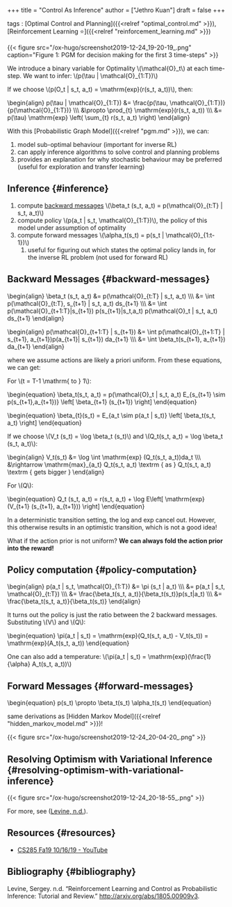 +++
title = "Control As Inference"
author = ["Jethro Kuan"]
draft = false
+++

tags
: [Optimal Control and Planning]({{<relref "optimal_control.md" >}}), [Reinforcement Learning ⭐]({{<relref "reinforcement_learning.md" >}})

{{< figure src="/ox-hugo/screenshot2019-12-24_19-20-19_.png" caption="Figure 1: PGM for decision making for the first 3 time-steps" >}}

We introduce a binary variable for Optimality \\(\mathcal{O}\_t\\) at each
time-step. We want to infer: \\(p(\tau | \mathcal{O}\_{1:T})\\)

If we choose \\(p(O_t | s_t, a_t) = \mathrm{exp}(r(s_t, a_t))\\), then:

\begin{align}
p(\tau | \mathcal{O}\_{1:T}) &= \frac{p(\tau,
\mathcal{O}\_{1:T})}{p(\mathcal{O}\_{1:T})}
\\\\\\
&\propto \prod\_{t} \mathrm{exp}(r(s_t,
a_t)) \\\\\\
&= p(\tau) \mathrm{exp} \left( \sum\_{t}
r(s_t, a_t) \right)
\end{align}

With this [Probabilistic Graph Model]({{<relref "pgm.md" >}}), we can:

1.  model sub-optimal behaviour (important for inverse RL)
2.  can apply inference algorithms to solve control and planning problems
3.  provides an explanation for why stochastic behaviour may be
    preferred (useful for exploration and transfer learning)

## Inference {#inference}

1.  compute [backward messages](#backward-messages) \\(\beta_t (s_t, a_t) =
    p(\mathcal{O}\_{t:T} | s_t, a_t)\\)
2.  compute policy \\(p(a_t | s_t, \mathcal{O}\_{1:T})\\), the policy of
    this model under assumption of optimality
3.  compute forward messages \\(\alpha_t(s_t) = p(s_t | \mathcal{O}\_{1:t-1})\\)
    1.  useful for figuring out which states the optimal policy lands
        in, for the inverse RL problem (not used for forward RL)

## Backward Messages {#backward-messages}

\begin{align}
\beta_t (s_t, a_t) &= p(\mathcal{O}\_{t:T} | s_t, a_t) \\\\\\
&= \int p(\mathcal{O}\_{t:T}, s\_{t+1} | s_t, a_t)
ds\_{t+1} \\\\\\
&= \int p(\mathcal{O}\_{t+1:T}|s\_{t+1})
p(s\_{t+1}|s_t,a_t) p(\mathcal{O}\_t | s_t, a_t)
ds\_{t+1}
\end{align}

\begin{align}
p(\mathcal{O}\_{t+1:T} | s\_{t+1}) &= \int p(\mathcal{O}\_{t+1:T} |
s\_{t+1}, a\_{t+1})p(a\_{t+1}| s\_{t+1}) da\_{t+1} \\\\\\
&= \int \beta_t(s\_{t+1}, a\_{t+1}) da\_{t+1}
\end{align}

where we assume actions are likely a priori uniform. From these
equations, we can get:

For \\(t = T-1 \mathrm{ to } 1\\):

\begin{equation}
\beta_t(s_t, a_t) = p(\mathcal{O}\_t | s_t, a_t) E\_{s\_{t+1} \sim
p(s\_{t+1},a\_{t+1})} \left[ \beta\_{t+1} (s\_{t+1}) \right]
\end{equation}

\begin{equation}
\beta\_{t}(s_t) = E\_{a_t \sim p(a_t | s_t)} \left[ \beta\_t(s\_t, a\_t) \right]
\end{equation}

If we choose \\(V_t (s_t) = \log \beta_t (s_t)\\) and \\(Q_t(s_t, a_t) =
\log \beta_t (s_t, a_t)\\):

\begin{align}
V_t(s_t) &= \log \int \mathrm{exp} (Q_t(s_t, a_t))da_t \\\\\\
&\rightarrow \mathrm{max}\_{a_t} Q_t(s_t, a_t) \textrm { as
} Q_t(s_t, a_t) \textrm { gets bigger }
\end{align}

For \\(Q\\):

\begin{equation}
Q_t (s_t, a_t) = r(s_t, a_t) + \log E\left[ \mathrm{exp} (V\_{t+1}
(s\_{t+1}, a\_{t+1})) \right]
\end{equation}

In a deterministic transition setting, the log and exp cancel out.
However, this otherwise results in an optimistic transition, which is
not a good idea!

What if the action prior is not uniform? **We can always fold the action
prior into the reward!**

## Policy computation {#policy-computation}

\begin{align}
p(a_t | s_t, \mathcal{O}\_{1:T}) &= \pi (s_t | a_t) \\\\\\
&= p(a_t | s_t, \mathcal{O}\_{t:T})
\\\\\\
&= \frac{\beta_t(s_t,
a_t)}{\beta_t(s_t)}p(s_t|a_t) \\\\\\
&= \frac{\beta_t(s_t,
a_t)}{\beta_t(s_t)}
\end{align}

It turns out the policy is just the ratio between the 2 backward
messages. Substituting \\(V\\) and \\(Q\\):

\begin{equation}
\pi(a_t | s_t) = \mathrm{exp}(Q_t(s_t, a_t) - V_t(s_t)) = \mathrm{exp}(A_t(s_t, a_t))
\end{equation}

One can also add a temperature: \\(\pi(a_t | s_t) =
\mathrm{exp}(\frac{1}{\alpha} A_t(s_t, a_t))\\)

## Forward Messages {#forward-messages}

\begin{equation}
p(s_t) \propto \beta_t(s_t) \alpha_t(s_t)
\end{equation}

same derivations as [Hidden Markov Model]({{<relref "hidden_markov_model.md" >}})!

{{< figure src="/ox-hugo/screenshot2019-12-24_20-04-20_.png" >}}

## Resolving Optimism with Variational Inference {#resolving-optimism-with-variational-inference}

{{< figure src="/ox-hugo/screenshot2019-12-24_20-18-55_.png" >}}

For more, see ([Levine, n.d.](#orgdc95f9d)).

## Resources {#resources}

- [CS285 Fa19 10/16/19 - YouTube](https://www.youtube.com/watch?v=Pei6G8%5F3r8I&list=PLkFD6%5F40KJIwhWJpGazJ9VSj9CFMkb79A&index=13)

## Bibliography {#bibliography}

<a id="orgdc95f9d"></a>Levine, Sergey. n.d. “Reinforcement Learning and Control as Probabilistic Inference: Tutorial and Review.” <http://arxiv.org/abs/1805.00909v3>.
